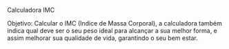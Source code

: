 Calculadora IMC

Objetivo: Calcular o IMC (Indice de Massa Corporal), a calculadora também indica qual deve ser o seu peso ideal para alcançar a sua melhor forma, e assim melhorar sua qualidade de vida, garantindo o seu bem estar.